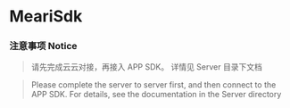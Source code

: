 # MeariSdk


### 注意事项 Notice


> 请先完成云云对接，再接入 APP SDK。
> 详情见 Server 目录下文档

> Please complete the server to server first, and then connect to the APP SDK.
> For details, see the documentation in the Server directory 